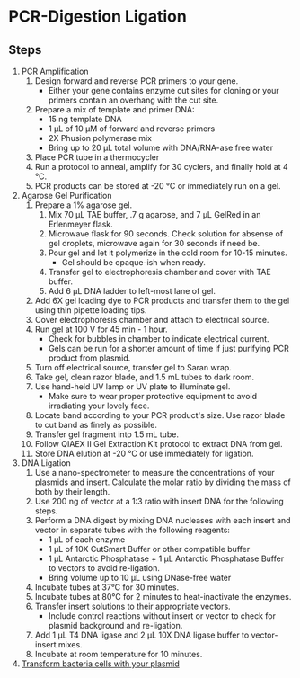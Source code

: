 # PCR-Digestion Ligation

## Steps

1. PCR Amplification
    1. Design forward and reverse PCR primers to your gene.
        * Either your gene contains enzyme cut sites for cloning or your primers
          contain an overhang with the cut site.
    2. Prepare a mix of template and primer DNA:
        * 15 ng template DNA
        * 1 μL of 10 μM of forward and reverse primers
        * 2X Phusion polymerase mix
        * Bring up to 20 μL total volume with DNA/RNA-ase free water
    3. Place PCR tube in a thermocycler
    4. Run a protocol to anneal, amplify for 30 cyclers, and finally hold at 4 °C.
    5. PCR products can be stored at -20 °C or immediately run on a gel.
2. Agarose Gel Purification
    1. Prepare a 1% agarose gel.
        1. Mix 70 μL TAE buffer, .7 g agarose, and 7 μL GelRed in an Erlenmeyer
           flask.
        2. Microwave flask for 90 seconds. Check solution for absense of gel
           droplets, microwave again for 30 seconds if need be.
        3. Pour gel and let it polymerize in the cold room for 10-15 minutes.
            * Gel should be opaque-ish when ready.
        4. Transfer gel to electrophoresis chamber and cover with TAE buffer.
        5. Add 6 μL DNA ladder to left-most lane of gel.
    2. Add 6X gel loading dye to PCR products and transfer them to the gel using
       thin pipette loading tips.
    3. Cover electrophoresis chamber and attach to electrical source.
    4. Run gel at 100 V for 45 min - 1 hour.
        * Check for bubbles in chamber to indicate electrical current.
        * Gels can be run for a shorter amount of time if just purifying PCR
          product from plasmid.
    5. Turn off electrical source, transfer gel to Saran wrap.
    6. Take gel, clean razor blade, and 1.5 mL tubes to dark room.
    7. Use hand-held UV lamp or UV plate to illuminate gel.
        * Make sure to wear proper protective equipment to avoid irradiating
          your lovely face.
    8. Locate band according to your PCR product's size. Use razor blade to cut
        band as finely as possible.
    9. Transfer gel fragment into 1.5 mL tube.
    10. Follow QIAEX II Gel Extraction Kit protocol to extract DNA from gel.
    11. Store DNA elution at -20 °C or use immediately for ligation.
3. DNA Ligation
    1. Use a nano-spectrometer to measure the concentrations of your plasmids
       and insert. Calculate the molar ratio by dividing the mass of both by
       their length.
    2. Use 200 ng of vector at a 1:3 ratio with insert DNA for the following
       steps.
    3. Perform a DNA digest by mixing DNA nucleases with each insert and vector
       in separate tubes with the following reagents:
        * 1 μL of each enzyme
        * 1 μL of 10X CutSmart Buffer or other compatible buffer
        * 1 μL Antarctic Phosphatase + 1 μL Antarctic Phosphatase Buffer to
          vectors to avoid re-ligation.
        * Bring volume up to 10 μL using DNase-free water
    4. Incubate tubes at 37°C for 30 minutes.
    5. Incubate tubes at 80°C for 2 minutes to heat-inactivate the enzymes.
    6. Transfer insert solutions to their appropriate vectors.
        * Include control reactions without insert or vector to check for plasmid background and re-ligation.
    7. Add 1 μL T4 DNA ligase and 2 μL 10X DNA ligase buffer to vector-insert
       mixes.
    8. Incubate at room temperature for 10 minutes.
4. [Transform bacteria cells with your plasmid](heat_shock_transformation.md)
